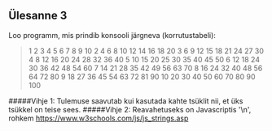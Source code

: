 ## Ülesanne 3

Loo programm, mis prindib konsooli järgneva (korrutustabeli):


>1 2 3 4 5 6 7 8 9 10
>2 4 6 8 10 12 14 16 18 20
>3 6 9 12 15 18 21 24 27 30
>4 8 12 16 20 24 28 32 36 40
>5 10 15 20 25 30 35 40 45 50
>6 12 18 24 30 36 42 48 54 60
>7 14 21 28 35 42 49 56 63 70
>8 16 24 32 40 48 56 64 72 80
>9 18 27 36 45 54 63 72 81 90
>10 20 30 40 50 60 70 80 90 100


#####Vihje 1: 
Tulemuse saavutab kui kasutada kahte tsüklit nii, et üks tsükkel on teise sees.
#####Vihje 2:
Reavahetuseks on Javascriptis '\n', rohkem https://www.w3schools.com/js/js_strings.asp
